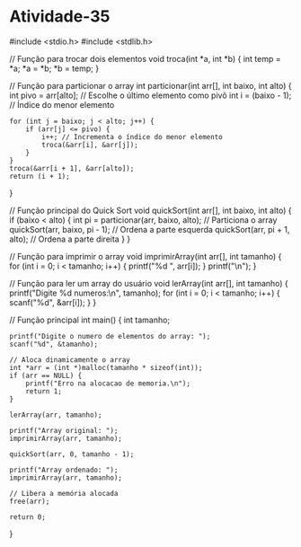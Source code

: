 # Atividade-35

#include <stdio.h>
#include <stdlib.h>

// Função para trocar dois elementos
void troca(int *a, int *b) {
    int temp = *a;
    *a = *b;
    *b = temp;
}

// Função para particionar o array
int particionar(int arr[], int baixo, int alto) {
    int pivo = arr[alto]; // Escolhe o último elemento como pivô
    int i = (baixo - 1); // Índice do menor elemento

    for (int j = baixo; j < alto; j++) {
        if (arr[j] <= pivo) {
            i++; // Incrementa o índice do menor elemento
            troca(&arr[i], &arr[j]);
        }
    }
    troca(&arr[i + 1], &arr[alto]);
    return (i + 1);
}

// Função principal do Quick Sort
void quickSort(int arr[], int baixo, int alto) {
    if (baixo < alto) {
        int pi = particionar(arr, baixo, alto); // Particiona o array
        quickSort(arr, baixo, pi - 1); // Ordena a parte esquerda
        quickSort(arr, pi + 1, alto); // Ordena a parte direita
    }
}

// Função para imprimir o array
void imprimirArray(int arr[], int tamanho) {
    for (int i = 0; i < tamanho; i++) {
        printf("%d ", arr[i]);
    }
    printf("\n");
}

// Função para ler um array do usuário
void lerArray(int arr[], int tamanho) {
    printf("Digite %d numeros:\n", tamanho);
    for (int i = 0; i < tamanho; i++) {
        scanf("%d", &arr[i]);
    }
}

// Função principal
int main() {
    int tamanho;

    printf("Digite o numero de elementos do array: ");
    scanf("%d", &tamanho);

    // Aloca dinamicamente o array
    int *arr = (int *)malloc(tamanho * sizeof(int));
    if (arr == NULL) {
        printf("Erro na alocacao de memoria.\n");
        return 1;
    }

    lerArray(arr, tamanho);

    printf("Array original: ");
    imprimirArray(arr, tamanho);

    quickSort(arr, 0, tamanho - 1);

    printf("Array ordenado: ");
    imprimirArray(arr, tamanho);

    // Libera a memória alocada
    free(arr);

    return 0;
}
